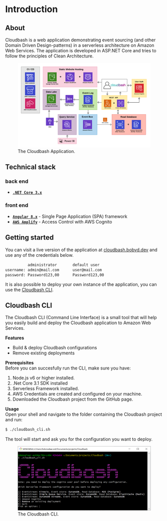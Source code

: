 # Introduction

## About
Cloudbash is a web application demonstrating event sourcing (and other Domain Driven Design-patterns) in a serverless architecture on Amazon Web Services. The application is developed in ASP.NET Core and tries to follow the principles of Clean Architecture.

<figure>
  <img src='../../assets/images/cloudbash.png'>
  <figcaption>The Cloudbash Application.</figcaption>
</figure>

## Technical stack

### back end
- **[`.NET Core 3.x`](https://dotnet.microsoft.com/download)** 

### front end
- **[`Angular 8.x`](https://angular.io/)** - Single Page Application (SPA) framework
- **[`AWS Amplify`](https://aws.amazon.com/amplify/)** - Access Control with AWS Cognito

## Getting started
You can visit a live version of the application at [cloudbash.bobvd.dev](https://d2bgpsr44efzwn.cloudfront.net/) and use any of the credentials below.
```
          administrator       default user
username: admin@mail.com      user@mail.com
password: Password123,00      Password123,00
```
It is also possible to deploy your own instance of the application, you can use the [Cloudbash CLI](#cli).


## Cloudbash CLI <a name="cli"></a>
The Cloudbash CLI (Command Line Interface) is a small tool that will help you easily build and deploy the Cloudbash application to Amazon Web Services.

**Features**<br />
* Build & deploy Cloudbash configurations
* Remove existing deployments  
  
**Prerequisites**<br />
Before you can succesfully run the CLI, make sure you have:
1. Node.js v6 or higher installed.
2. .Net Core 3.1 SDK installed
3. Serverless Framework installed.
4. AWS Credentials are created and configured on your machine.
5. Downloaded the Cloudbash project from the GitHub page.
   
**Usage** <br />
Open your shell and navigate to the folder containing the Cloudbash project and run:
``` bash
$ ./cloudbash_cli.sh
```
The tool will start and ask you for the configuration you want to deploy.
<figure>
  <img src='../../assets/images/cloudbash_cli.png'>
  <figcaption>The Cloudbash CLI.</figcaption>
</figure>
  
